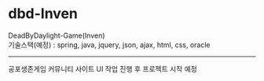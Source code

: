 # dbd-Inven
DeadByDaylight-Game(Inven) <br>
기술스택(예정) : spring, java, jquery, json, ajax, html, css, oracle

<hr>
공포생존게임 커뮤니티 사이트
UI 작업 진행 후 프로젝트 시작 예정

